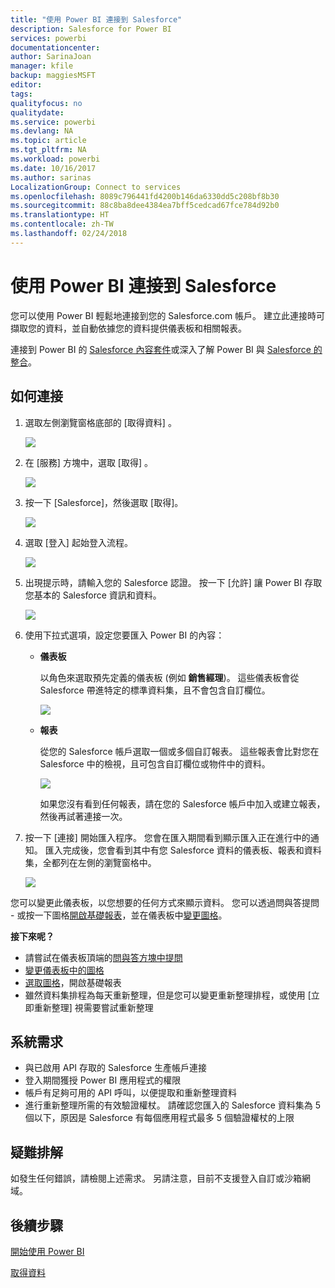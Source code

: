 ```yaml
---
title: "使用 Power BI 連接到 Salesforce"
description: Salesforce for Power BI
services: powerbi
documentationcenter: 
author: SarinaJoan
manager: kfile
backup: maggiesMSFT
editor: 
tags: 
qualityfocus: no
qualitydate: 
ms.service: powerbi
ms.devlang: NA
ms.topic: article
ms.tgt_pltfrm: NA
ms.workload: powerbi
ms.date: 10/16/2017
ms.author: sarinas
LocalizationGroup: Connect to services
ms.openlocfilehash: 8089c796441fd4200b146da6330dd5c208bf8b30
ms.sourcegitcommit: 88c8ba8dee4384ea7bff5cedcad67fce784d92b0
ms.translationtype: HT
ms.contentlocale: zh-TW
ms.lasthandoff: 02/24/2018
---
```

# <a name="connect-to-salesforce-with-power-bi"></a>使用 Power BI 連接到 Salesforce
您可以使用 Power BI 輕鬆地連接到您的 Salesforce.com 帳戶。 建立此連接時可擷取您的資料，並自動依據您的資料提供儀表板和相關報表。

連接到 Power BI 的 [Salesforce 內容套件](https://app.powerbi.com/getdata/services/salesforce)或深入了解 Power BI 與 [Salesforce 的整合](https://powerbi.microsoft.com/integrations/salesforce)。

## <a name="how-to-connect"></a>如何連接
1. 選取左側瀏覽窗格底部的 [取得資料]  。
   
   ![](media/service-connect-to-salesforce/pbi_getdata.png) 
2. 在 [服務]  方塊中，選取 [取得] 。
   
   ![](media/service-connect-to-salesforce/pbi_getservices.png) 
3. 按一下 [Salesforce]，然後選取 [取得]。  
   
   ![](media/service-connect-to-salesforce/salesforce.png)
4. 選取 [登入] 起始登入流程。
   
    ![](media/service-connect-to-salesforce/dialog.png)
5. 出現提示時，請輸入您的 Salesforce 認證。 按一下 [允許]  讓 Power BI 存取您基本的 Salesforce 資訊和資料。
   
   ![](media/service-connect-to-salesforce/sf_authorize.png)
6. 使用下拉式選項，設定您要匯入 Power BI 的內容：
   
   * **儀表板**
     
     以角色來選取預先定義的儀表板 (例如 **銷售經理**)。 這些儀表板會從 Salesforce 帶進特定的標準資料集，且不會包含自訂欄位。
     
     ![](media/service-connect-to-salesforce/pbi_salesforcechooserole.png)
   * **報表**
     
     從您的 Salesforce 帳戶選取一個或多個自訂報表。 這些報表會比對您在 Salesforce 中的檢視，且可包含自訂欄位或物件中的資料。
     
     ![](media/service-connect-to-salesforce/pbi_salesforcereports.png)
     
     如果您沒有看到任何報表，請在您的 Salesforce 帳戶中加入或建立報表，然後再試著連接一次。
7. 按一下 [連接]  開始匯入程序。 您會在匯入期間看到顯示匯入正在進行中的通知。 匯入完成後，您會看到其中有您 Salesforce 資料的儀表板、報表和資料集，全都列在左側的瀏覽窗格中。
   
   ![](media/service-connect-to-salesforce/pbi_getdatasalesforcedash.png)

您可以變更此儀表板，以您想要的任何方式來顯示資料。 您可以透過問與答提問 - 或按一下圖格[開啟基礎報表](service-dashboard-tiles.md)，並在儀表板中[變更圖格](service-dashboard-edit-tile.md)。

**接下來呢？**

* 請嘗試在儀表板頂端的[問與答方塊中提問](power-bi-q-and-a.md)
* [變更儀表板中的圖格](service-dashboard-edit-tile.md)
* [選取圖格](service-dashboard-tiles.md)，開啟基礎報表
* 雖然資料集排程為每天重新整理，但是您可以變更重新整理排程，或使用 [立即重新整理] 視需要嘗試重新整理

## <a name="system-requirements"></a>系統需求
* 與已啟用 API 存取的 Salesforce 生產帳戶連接
* 登入期間獲授 Power BI 應用程式的權限
* 帳戶有足夠可用的 API 呼叫，以便提取和重新整理資料
* 進行重新整理所需的有效驗證權杖。 請確認您匯入的 Salesforce 資料集為 5 個以下，原因是 Salesforce 有每個應用程式最多 5 個驗證權杖的上限

## <a name="troubleshooting"></a>疑難排解
如發生任何錯誤，請檢閱上述需求。 另請注意，目前不支援登入自訂或沙箱網域。

## <a name="next-steps"></a>後續步驟
[開始使用 Power BI](service-get-started.md)

[取得資料](service-get-data.md)

